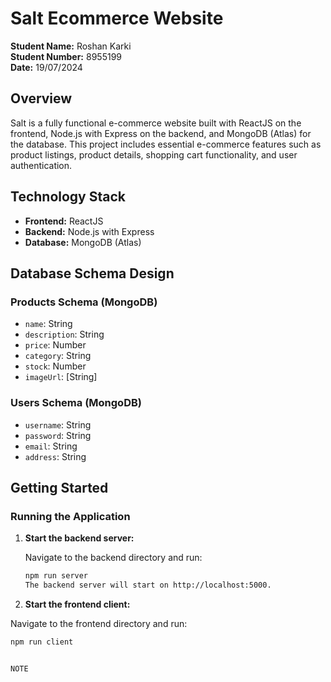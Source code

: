 # Salt Ecommerce Website

**Student Name:** Roshan Karki  
**Student Number:** 8955199  
**Date:** 19/07/2024

## Overview

Salt is a fully functional e-commerce website built with ReactJS on the frontend, Node.js with Express on the backend, and MongoDB (Atlas) for the database. This project includes essential e-commerce features such as product listings, product details, shopping cart functionality, and user authentication.

## Technology Stack

- **Frontend:** ReactJS
- **Backend:** Node.js with Express
- **Database:** MongoDB (Atlas)

## Database Schema Design

### Products Schema (MongoDB)

- `name`: String
- `description`: String
- `price`: Number
- `category`: String
- `stock`: Number
- `imageUrl`: [String]

### Users Schema (MongoDB)

- `username`: String
- `password`: String
- `email`: String
- `address`: String

## Getting Started

### Running the Application

1. **Start the backend server:**

   Navigate to the backend directory and run:

   ```bash
   npm run server
   The backend server will start on http://localhost:5000.

   ```

2. **Start the frontend client:**

Navigate to the frontend directory and run:

```bash
npm run client


NOTE
```
